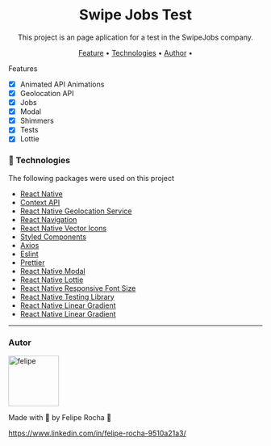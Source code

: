 <h1 align="center">Swipe Jobs Test</h1>

<p align="center">This project is an page aplication for a test in the SwipeJobs company.</p>

<p align="center">
 <a href="#features">Feature</a> •
  <a href="#🔨-tecnologias">Technologies</a> •
 <a href="#autor">Author</a> •
</p>
<p align="center>
![ezgif com-gif-maker (5)](https://user-images.githubusercontent.com/74837527/139506658-f250cfba-cd95-44fd-963d-9b1fcfca86bc.gif) ![ezgif com-gif-maker (6)](https://user-images.githubusercontent.com/74837527/139506763-94884e7a-e9f8-4c97-9847-27e5c3871e06.gif)![ezgif com-gif-maker (7)](https://user-images.githubusercontent.com/74837527/139506821-4ab1ad10-ab67-43ee-baab-fbb35efafdcc.gif)
</p>
<br>

### Features

- [x] Animated API Animations
- [x] Geolocation API
- [x] Jobs
- [x] Modal
- [x] Shimmers
- [x] Tests
- [x] Lottie

### 🔨 Technologies

The following packages were used on this project

- [React Native](https://reactnative.dev/)
- [Context API](https://pt-br.reactjs.org/docs/context.html)
- [React Native Geolocation Service](https://console.cloud.google.com/marketplace/product/google/geocoding-backend.googleapis.com?q=search&referrer=search&authuser=1&project=swipejobs)
- [React Navigation](https://reactnavigation.org/)
- [React Native Vector Icons](https://github.com/oblador/react-native-vector-icons)
- [Styled Components](https://styled-components.com/)
- [Axios](https://github.com/axios/axios)
- [Eslint](https://eslint.org/)
- [Prettier](https://prettier.io/)
- [React Native Modal](https://www.npmjs.com/package/react-native-modal)
- [React Native Lottie](https://github.com/lottie-react-native/lottie-react-native)
- [React Native Responsive Font Size](https://www.npmjs.com/package/react-native-responsive-fontsize)
- [React Native Testing Library](https://testing-library.com/docs/ecosystem-user-event/)
- [React Native Linear Gradient](https://github.com/react-native-linear-gradient/react-native-linear-gradient)
- [React Native Linear Gradient](https://github.com/react-native-linear-gradient/react-native-linear-gradient)

---

### Autor

<img alt="felipe" title="felipe" src="https://avatars.githubusercontent.com/u/74837527?v=4" height="100" width="100" />

Made with 💜 by Felipe Rocha 👋

https://www.linkedin.com/in/felipe-rocha-9510a21a3/
